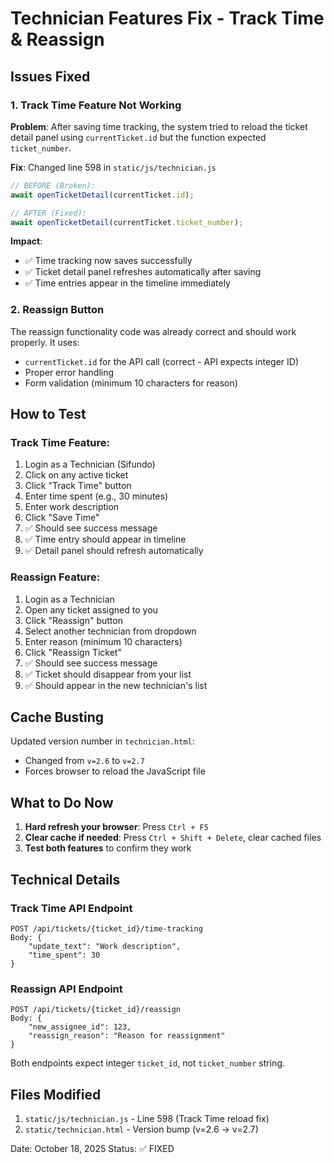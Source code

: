 # Technician Features Fix - Track Time & Reassign

## Issues Fixed

### 1. Track Time Feature Not Working
**Problem**: After saving time tracking, the system tried to reload the ticket detail panel using `currentTicket.id` but the function expected `ticket_number`.

**Fix**: Changed line 598 in `static/js/technician.js`
```javascript
// BEFORE (Broken):
await openTicketDetail(currentTicket.id);

// AFTER (Fixed):
await openTicketDetail(currentTicket.ticket_number);
```

**Impact**: 
- ✅ Time tracking now saves successfully
- ✅ Ticket detail panel refreshes automatically after saving
- ✅ Time entries appear in the timeline immediately

### 2. Reassign Button
The reassign functionality code was already correct and should work properly. It uses:
- `currentTicket.id` for the API call (correct - API expects integer ID)
- Proper error handling
- Form validation (minimum 10 characters for reason)

## How to Test

### Track Time Feature:
1. Login as a Technician (Sifundo)
2. Click on any active ticket
3. Click "Track Time" button
4. Enter time spent (e.g., 30 minutes)
5. Enter work description
6. Click "Save Time"
7. ✅ Should see success message
8. ✅ Time entry should appear in timeline
9. ✅ Detail panel should refresh automatically

### Reassign Feature:
1. Login as a Technician
2. Open any ticket assigned to you
3. Click "Reassign" button
4. Select another technician from dropdown
5. Enter reason (minimum 10 characters)
6. Click "Reassign Ticket"
7. ✅ Should see success message
8. ✅ Ticket should disappear from your list
9. ✅ Should appear in the new technician's list

## Cache Busting
Updated version number in `technician.html`:
- Changed from `v=2.6` to `v=2.7`
- Forces browser to reload the JavaScript file

## What to Do Now

1. **Hard refresh your browser**: Press `Ctrl + F5`
2. **Clear cache if needed**: Press `Ctrl + Shift + Delete`, clear cached files
3. **Test both features** to confirm they work

## Technical Details

### Track Time API Endpoint
```
POST /api/tickets/{ticket_id}/time-tracking
Body: {
    "update_text": "Work description",
    "time_spent": 30
}
```

### Reassign API Endpoint
```
POST /api/tickets/{ticket_id}/reassign
Body: {
    "new_assignee_id": 123,
    "reassign_reason": "Reason for reassignment"
}
```

Both endpoints expect integer `ticket_id`, not `ticket_number` string.

## Files Modified
1. `static/js/technician.js` - Line 598 (Track Time reload fix)
2. `static/technician.html` - Version bump (v=2.6 → v=2.7)

Date: October 18, 2025
Status: ✅ FIXED
